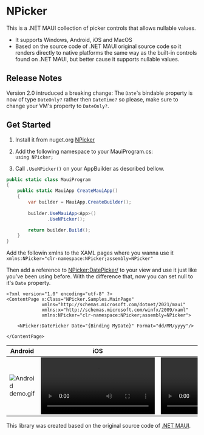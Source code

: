# NPicker
This is a .NET MAUI collection of picker controls that allows nullable values.
- It supports Windows, Android, iOS and MacOS
- Based on the source code of .NET MAUI original source code so it renders directly to native platforms the same way as the built-in controls found on .NET MAUI, but better cause it supports nullable values.

## Release Notes
Version 2.0 intruduced a breaking change: The `Date`'s bindable property is now of type `DateOnly?` rather then `DateTime?` so please, make sure to change your VM's property to `DateOnly?`.

## Get Started

1) Install it from nuget.org [NPicker](https://www.nuget.org/packages/NPicker)


2) Add the following namespace to your MauiProgram.cs:  
```using NPicker;```

3) Call `.UseNPicker()` on your AppBuilder as described bellow.
```csharp
public static class MauiProgram
{
    public static MauiApp CreateMauiApp()
    {
        var builder = MauiApp.CreateBuilder();
            
        builder.UseMauiApp<App>()
               .UseNPicker();

        return builder.Build();
    }
}
```

Add the followin xmlns to the XAML pages where you wanna use it
``xmlns:NPicker="clr-namespace:NPicker;assembly=NPicker"``

Then add a reference to <NPicker:DatePicker/> to your view and use it just like you've been using before. With the difference that, now you can set null to it's `Date` property.

```xmls
<?xml version="1.0" encoding="utf-8" ?>
<ContentPage x:Class="NPicker.Samples.MainPage"
             xmlns="http://schemas.microsoft.com/dotnet/2021/maui"
             xmlns:x="http://schemas.microsoft.com/winfx/2009/xaml"
             xmlns:NPicker="clr-namespace:NPicker;assembly=NPicker">

    <NPicker:DatePicker Date="{Binding MyDate}" Format="dd/MM/yyyy"/>

</ContentPage>
```
| Android  | iOS | Windows |
| ------------- | ------------- | ------------- |
| <img src="Docs/Android.gif" alt="Android demo.gif">  | <video width="300px" src="https://github.com/user-attachments/assets/224ed475-d357-48de-9b54-8ad0a91fc299" alt="iOS demo">  | <video src="https://private-user-images.githubusercontent.com/12549812/375948554-987dd0cd-8eb5-49d4-9936-5d123974cafb.mp4" alt="Windows.gif">  |


This library was created based on the original source code of [.NET MAUI](https://github.com/dotnet/maui).
